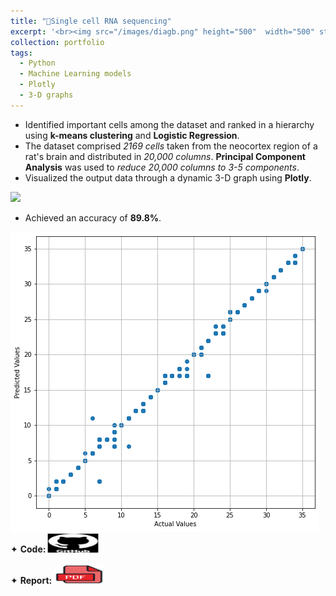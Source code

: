 ```yaml
---
title: "🧬Single cell RNA sequencing"
excerpt: '<br><img src="/images/diagb.png" height="500"  width="500" style="cursor: crosshair;">'
collection: portfolio
tags: 
  - Python
  - Machine Learning models
  - Plotly
  - 3-D graphs
---
```


* Identified important cells among the dataset and ranked in a hierarchy using **k-means clustering** and **Logistic Regression**.  
* The dataset comprised _2169 cells_ taken from the neocortex region of a rat's brain and distributed in _20,000 columns_. **Principal Component Analysis** was used to _reduce 20,000 columns to 3-5 components_.
* Visualized the output data through a dynamic 3-D graph using **Plotly**.

<img src="/images/3d.gif" style="cursor: crosshair;">
  
* Achieved an accuracy of **89.8%**.

<img src="/images/acc.png" style="cursor: crosshair;">

<div class="flexcontainer">
  <div>
        <span>✦ <strong>Code:</strong></span> <a href="https://github.com/SudarshanaSRao/Python-and-its-applications-in-ML/tree/RNA-sequencing" target="_blank" onclick="trackOutboundLink(this);">
      <img class="pulse" height="30px" src="/images/github-logo-git-hub-icon-with-text-on-white-and-black-background-free-vector.jpg" width="80px">
    </a>
  </div>
</div><br>

<div class="flexcontainer">
  <div>
        <span>✦ <strong>Report:</strong></span> <a href="https://github.com/user-attachments/files/18216727/RNA.AAT.pdf" onclick="trackOutboundLink(this);">
      <img class="pulse" height="30px" src="/images/pdf_ic.png" width="80px">
    </a>
  </div>
</div>

<style>
@keyframes pulse {
  0% {
    transform: scale(1);
  }
  50% {
    transform: scale(1.05);
  }
  100% {
    transform: scale(1);
  }
}
.pulse {
  animation: pulse 2s infinite ease-in-out;
}
</style>
